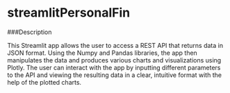 # streamlitPersonalFin

###Description

This Streamlit app allows the user to access a REST API that returns data in JSON format. Using the Numpy and Pandas libraries, the app then manipulates the data and produces various charts and visualizations using Plotly. The user can interact with the app by inputting different parameters to the API and viewing the resulting data in a clear, intuitive format with the help of the plotted charts.
